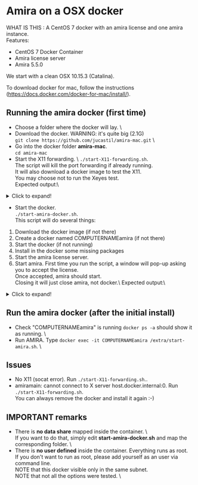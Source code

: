 # Amira on a OSX docker
WHAT IS THIS : 
A CentOS 7 docker with an amira license and one amira instance.  
Features:  
- CentOS 7 Docker Container 
- Amira license server
- Amira 5.5.0

We start with a clean OSX 10.15.3 (Catalina).

To download docker for mac, follow the instructions (https://docs.docker.com/docker-for-mac/install/).   

## Running the amira docker (first time)

- Choose a folder where the docker will lay. \  
- Download the docker. WARNING: it's quite big (2.1G) \
 ``git clone https://github.com/jucastil/amira-mac.git`` \  
- Go into the docker folder **amira-mac**.\
``cd amira-mac``
- Start the X11 forwarding. \ 
``./start-X11-forwarding.sh``.\
The script will kill the port forwarding if already running.\
It will also download a docker image to test the X11.\
You may choose not to run the Xeyes test.\
Expected output:\

<details>
  <summary>Click to expand!</summary>
  
  ```javascript
 
  Setting up X11 forwarding using socat
  
  Check if socat is already running
  socat port seems to be free
  Check if socat is installed
  /usr/local/Cellar/socat/1.7.3.4/bin/filan
  /usr/local/Cellar/socat/1.7.3.4/bin/procan
  /usr/local/Cellar/socat/1.7.3.4/bin/socat
  /usr/local/Cellar/socat/1.7.3.4/share/man/man1/socat.1
  Socat should be availabe
  Starting socat
  Starting headless XQuartz
   Do you wish to run the Xeyes test (Y/N)?Y
  Gathering your IP
  Your IP seems to be: XXXX
  Calling an Xeyes docker

  WARNING: the docker image will be downloaded if not present
  WARNING: the script will not end until you close the Xeyes
  
  No more tests to do... exiting
  
  All systems OK  
  ```
</details>

- Start the docker.\
``./start-amira-docker.sh``. \
This script will do several things:
1. Download the docker image (if not there)
2. Create a docker named COMPUTERNAMEamira (if not there) 
3. Start the docker (if not running)
4. Install in the docker some missing packages 
5. Start the amira license server.
6. Start amira.
First time you run the script, a window will pop-up asking you to accept the license.\
Once accepted, amira should start.\
Closing it will just close amira, not docker.\ 
Expected output:\

<details>
  <summary>Click to expand!</summary>
  
  ```javascript
        Setting up your amira docker 
  
        Default docker name now:  COMPUTERNAMEamira
        Is the name OK (Y/N)?Y
        Continuing
        Pulling docker image
        Using default tag: latest
        latest: Pulling from andrewklau/centos-lamp
        Status: Downloaded newer image for andrewklau/centos-lamp:latest
        docker.io/andrewklau/centos-lamp:latest
        Image installed
        No docker named COMPUTERNAMEamira listed. Creating it
        a25230663a71e12eade526d29fa782bf558ed19c123bc7bce71cfada3bb219b2
        A docker COMPUTERNAMEamira created. Running post-creation and first run
        ... now packages installed...
        Complete!
        ...done. Customizing docker...
        Licensing for: sbmm329amira
        ...done. Starting license server...
        ...done. All ready to launch.
         Using arch-LinuxAMD64-Optimize ...
 
  ```
</details>

## Run the amira docker (after the initial install)
- Check "COMPUTERNAMEamira" is running ``docker ps -a`` should show it as running. \
- Run AMIRA. Type ``docker exec -it COMPUTERNAMEamira /extra/start-amira.sh``. \

## Issues 
- No X11 (socat error).  Run ``./start-X11-forwarding.sh``.\. <br>
- amiramain: cannot connect to X server host.docker.internal:0. Run ``./start-X11-forwarding.sh``.\
You can always remove the docker and install it again :-)

## IMPORTANT remarks

- There is **no data share** mapped inside the container. \  
If you want to do that, simply edit **start-amira-docker.sh** and map the corresponding folder. \
- There is **no user defined** inside the container. Everything runs as root. \
If you don't want to run as root, please add yourself as an user via command line. \
NOTE that this docker visible only in the same subnet. \
NOTE that not all the options were tested. \
